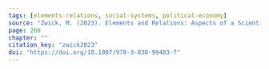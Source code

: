 ```yaml
---
tags: [elements-relations, social-systems, political-economy]
source: "Zwick, M. (2023). Elements and Relations: Aspects of a Scientific Metaphysics (Vol. 35). Springer International Publishing."
page: 260
chapter: ""
citation_key: "zwick2023"
doi: "https://doi.org/10.1007/978-3-030-99403-7"
---
```


